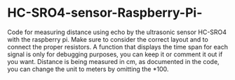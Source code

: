 # HC-SRO4-sensor-Raspberry-Pi-
Code for measuring distance using echo by the ultrasonic sensor HC-SRO4 with the raspberry pi. Make sure to consider the correct layout and to connect the proper resistors.  A function that displays the time span for each signal is only for debugging purposes, you can keep it or comment it out if you want.  Distance is being measured in cm, as documented in the code, you can change the unit to meters by omitting the *100.
